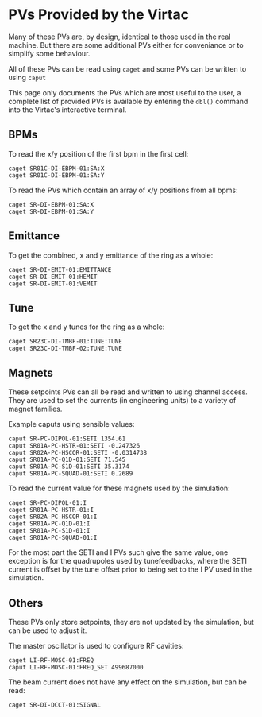 # PVs Provided by the Virtac

Many of these PVs are, by design, identical to those used in the real machine. But there are some additional PVs either for conveniance or to simplify some behaviour.

All of these PVs can be read using ```caget``` and some PVs can be written to using ```caput```

This page only documents the PVs which are most useful to the user, a complete list of provided PVs is available by entering the ```dbl()``` command into the Virtac's interactive terminal.

## BPMs

To read the x/y position of the first bpm in the first cell:

```
caget SR01C-DI-EBPM-01:SA:X
caget SR01C-DI-EBPM-01:SA:Y
```

To read the PVs which contain an array of x/y positions from all bpms:

```
caget SR-DI-EBPM-01:SA:X
caget SR-DI-EBPM-01:SA:Y
```

## Emittance

To get the combined, x and y emittance of the ring as a whole:

```
caget SR-DI-EMIT-01:EMITTANCE
caget SR-DI-EMIT-01:HEMIT
caget SR-DI-EMIT-01:VEMIT
```

## Tune

To get the x and y tunes for the ring as a whole:

```
caget SR23C-DI-TMBF-01:TUNE:TUNE
caget SR23C-DI-TMBF-02:TUNE:TUNE
```

## Magnets

These setpoints PVs can all be read and written to using channel access. They are used to set the currents (in engineering units) to a variety of magnet families. 

Example caputs using sensible values:

```
caput SR-PC-DIPOL-01:SETI 1354.61
caput SR01A-PC-HSTR-01:SETI -0.247326
caput SR02A-PC-HSCOR-01:SETI -0.0314738
caput SR01A-PC-Q1D-01:SETI 71.545
caput SR01A-PC-S1D-01:SETI 35.3174
caput SR01A-PC-SQUAD-01:SETI 0.2689
```

To read the current value for these magnets used by the simulation:

```
caget SR-PC-DIPOL-01:I
caget SR01A-PC-HSTR-01:I
caget SR02A-PC-HSCOR-01:I
caget SR01A-PC-Q1D-01:I
caget SR01A-PC-S1D-01:I
caget SR01A-PC-SQUAD-01:I
```

For the most part the SETI and I PVs such give the same value, one exception is for the quadrupoles used by tunefeedbacks, where the SETI current is offset by the tune offset prior to being set to the I PV used in the simulation.

## Others

These PVs only store setpoints, they are not updated by the simulation, but can be used to adjust it.

The master oscillator is used to configure RF cavities:

```
caget LI-RF-MOSC-01:FREQ
caput LI-RF-MOSC-01:FREQ_SET 499687000
```

The beam current does not have any effect on the simulation, but can be read:

```
caget SR-DI-DCCT-01:SIGNAL
```
